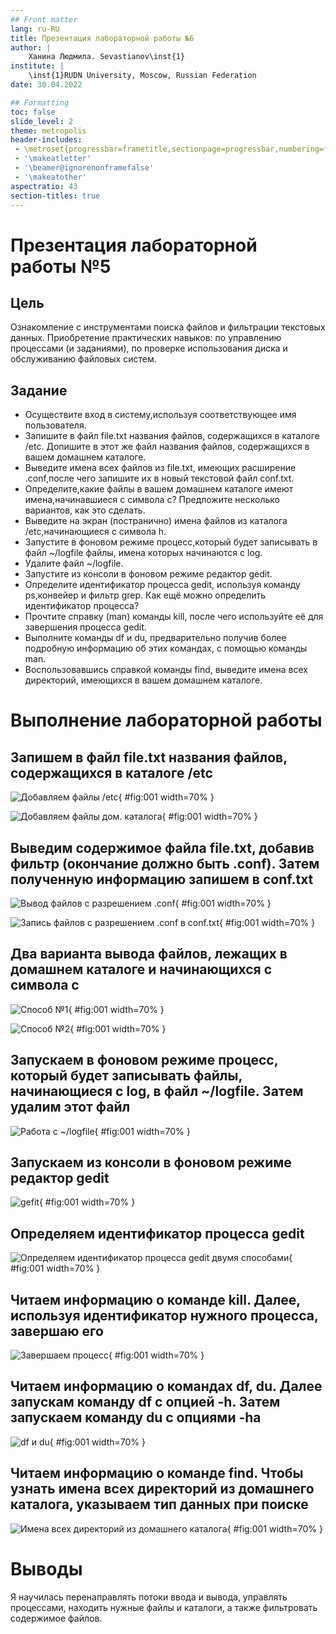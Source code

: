 ```yaml
---
## Front matter
lang: ru-RU
title: Презентация лабораторной работы №6
author: |
	Ханина Людмила. Sevastianov\inst{1}
institute: |
	\inst{1}RUDN University, Moscow, Russian Federation
date: 30.04.2022

## Formatting
toc: false
slide_level: 2
theme: metropolis
header-includes: 
 - \metroset{progressbar=frametitle,sectionpage=progressbar,numbering=fraction}
 - '\makeatletter'
 - '\beamer@ignorenonframefalse'
 - '\makeatother'
aspectratio: 43
section-titles: true
---
```


# Презентация лабораторной работы №5

## Цель

Ознакомление с инструментами поиска файлов и фильтрации текстовых данных. Приобретение практических навыков: по управлению процессами (и заданиями), по проверке использования диска и обслуживанию файловых систем.

## Задание

* Осуществите вход в систему,используя соответствующее имя пользователя.
* Запишите в файл file.txt названия файлов, содержащихся в каталоге /etc. Допишите в этот же файл названия файлов, содержащихся в вашем домашнем каталоге.
* Выведите имена всех файлов из file.txt, имеющих расширение .conf,после чего запишите их в новый текстовой файл conf.txt.
* Определите,какие файлы в вашем домашнем каталоге имеют имена,начинавшиеся с символа c? Предложите несколько вариантов, как это сделать.
* Выведите на экран (постранично) имена файлов из каталога /etc,начинающиеся с символа h.
* Запустите в фоновом режиме процесс,который будет записывать в файл ~/logfile файлы, имена которых начинаются с log.
* Удалите файл ~/logfile.
* Запустите из консоли в фоновом режиме редактор gedit.
* Определите идентификатор процесса gedit, используя команду ps,конвейер и фильтр grep. Как ещё можно определить идентификатор процесса?
* Прочтите справку (man) команды kill, после чего используйте её для завершения
процесса gedit.
* Выполните команды df и du, предварительно получив более подробную информацию
об этих командах, с помощью команды man.
* Воспользовавшись справкой команды find, выведите имена всех директорий, имеющихся в вашем домашнем каталоге.

# Выполнение лабораторной работы

## Запишем в файл file.txt названия файлов, содержащихся в каталоге /etc

![Добавляем файлы /etc](image/2.1.png){ #fig:001 width=70% }

![Добавляем файлы дом. каталога](image/2.2.png){ #fig:001 width=70% }

## Выведим содержимое файлa file.txt, добавив фильтр (окончание должно быть .conf). Затем полученную информацию запишем в conf.txt

![Вывод файлов с разрешением .conf](image/3.1.png){ #fig:001 width=70% }

![Запись файлов с разрешением .conf в conf.txt](image/3.2.png){ #fig:001 width=70% }

## Два варианта вывода файлов, лежащих в домашнем каталоге и начинающихся с символа c

![Cпособ №1](image/4.2.png){ #fig:001 width=70% }

![Cпособ №2](image/4.1.png){ #fig:001 width=70% }

## Запускаем в фоновом режиме процесс, который будет записывать файлы, начинающиеся с log, в файл ~/logfile. Затем удалим этот файл

![Работа с ~/logfile](image/6-7.png){ #fig:001 width=70% }

## Запускаем из консоли в фоновом режиме редактор gedit

![gefit](image/8.png){ #fig:001 width=70% }

## Определяем идентификатор процесса gedit

![Определяем идентификатор процесса gedit двумя способами](image/9.png){ #fig:001 width=70% }

## Читаем информацию о команде kill. Далее, используя идентификатор нужного процесса, завершаю его

![Завершаем процесс](image/10.png){ #fig:001 width=70% }

## Читаем информацию о командах df, du. Далее запускам команду df с опцией -h. Затем запускаем команду du с опциями -ha

![df и du](image/11.png){ #fig:001 width=70% }

## Читаем информацию о команде find. Чтобы узнать имена всех директорий из домашнего каталога, указываем тип данных при поиске

![Имена всех директорий из домашнего каталога](image/12.png){ #fig:001 width=70% }

# Выводы

Я научилась перенаправлять потоки ввода и вывода, управлять процессами, находить нужные файлы и каталоги, а также фильтровать содержимое файлов. 
